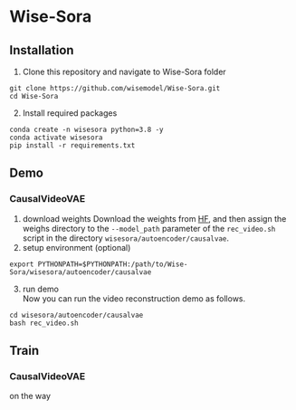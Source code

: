 # Wise-Sora
## Installation
1. Clone this repository and navigate to Wise-Sora folder
```
git clone https://github.com/wisemodel/Wise-Sora.git
cd Wise-Sora
```
2. Install required packages
```
conda create -n wisesora python=3.8 -y
conda activate wisesora
pip install -r requirements.txt
```
## Demo
### CausalVideoVAE
1. download weights
Download the weights from [HF](), and then assign the weighs directory to the `--model_path` parameter of the `rec_video.sh` script in the directory `wisesora/autoencoder/causalvae`. 
2. setup environment (optional)
```
export PYTHONPATH=$PYTHONPATH:/path/to/Wise-Sora/wisesora/autoencoder/causalvae
```
3. run demo  
Now you can run the video reconstruction demo as follows.
```
cd wisesora/autoencoder/causalvae
bash rec_video.sh
```
## Train
### CausalVideoVAE
on the way
